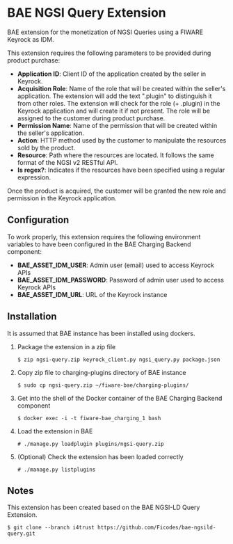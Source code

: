 # BAE NGSI Query Extension

BAE extension for the monetization of NGSI Queries using a FIWARE Keyrock as IDM.

This extension requires the following parameters to be provided during product purchase:

- **Application ID**: Client ID of the application created by the seller in Keyrock.
- **Acquisition Role**: Name of the role that will be created within the seller's application. The extension will add the text ".plugin" to distinguish it from other roles. The extension will check for the role (+ .plugin) in the Keyrock application and will create it if not present. The role will be assigned to the customer during product purchase.
- **Permission Name**: Name of the permission that will be created within the seller's application.
- **Action**: HTTP method used by the customer to manipulate the resources sold by the product.
- **Resource**: Path where the resources are located. It follows the same format of the NGSI v2 RESTful API.
- **Is regex?**: Indicates if the resources have been specified using a regular expression.

Once the product is acquired, the customer will be granted the new role and permission in the Keyrock application.

## Configuration

To work properly, this extension requires the following environment variables to have been configured in the BAE Charging Backend component:

* **BAE_ASSET_IDM_USER**: Admin user (email) used to access Keyrock APIs
* **BAE_ASSET_IDM_PASSWORD**: Password of admin user used to access Keyrock APIs
* **BAE_ASSET_IDM_URL**: URL of the Keyrock instance

## Installation

It is assumed that BAE instance has been installed using dockers.

1. Package the extension in a zip file

    `$ zip ngsi-query.zip keyrock_client.py ngsi_query.py package.json`

2. Copy zip file to charging-plugins directory of BAE instance

    `$ sudo cp ngsi-query.zip ~/fiware-bae/charging-plugins/`

3. Get into the shell of the Docker container of the BAE Charging Backend component

    `$ docker exec -i -t fiware-bae_charging_1 bash`

4. Load the extension in BAE

    `# ./manage.py loadplugin plugins/ngsi-query.zip`

5. (Optional) Check the extension has been loaded correctly

    `# ./manage.py listplugins`

## Notes

This extension has been created based on the BAE NGSI-LD Query Extension.

`$ git clone --branch i4trust https://github.com/Ficodes/bae-ngsild-query.git`

